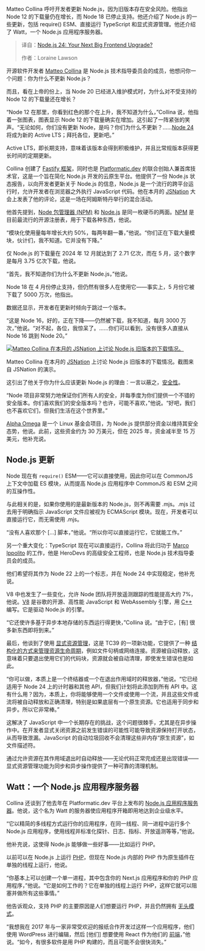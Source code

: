 <!--
title: Node.js 24：你的下一个前端重大升级？
cover: https://cdn.thenewstack.io/media/2025/06/5f73ddac-matteocollina.jpg
summary: Matteo Collina 呼吁开发者更新 Node.js，因为旧版本存在安全风险。他指出 Node 12 的下载量仍在增长，而 Node 18 已停止支持。他还介绍了 Node.js 的一些更新，包括 require() ESM、直接运行 TypeScript 和显式资源管理。他还介绍了 Watt，一个 Node.js 应用程序服务器。
-->

Matteo Collina 呼吁开发者更新 Node.js，因为旧版本存在安全风险。他指出 Node 12 的下载量仍在增长，而 Node 18 已停止支持。他还介绍了 Node.js 的一些更新，包括 require() ESM、直接运行 TypeScript 和显式资源管理。他还介绍了 Watt，一个 Node.js 应用程序服务器。

> 译自：[Node.js 24: Your Next Big Frontend Upgrade?](https://thenewstack.io/node-js-24-your-next-big-frontend-upgrade/)
> 
> 作者：Loraine Lawson

开源软件开发者 [Matteo Collina](https://github.com/mcollina) 是 Node.js 技术指导委员会的成员，他想问你一个问题：你为什么不更新 Node.js？

而且，看在上帝的份上，当 Node 20 已经进入维护模式时，为什么对不受支持的 Node 12 的下载量还在增长？

“Node 12 在那里，你看到红色的那个在上升，我不知道为什么，”Collina 说，他指着一张图表，图表显示 Node 12 的下载量确实在增加。这引起了一阵紧张的笑声。“无论如何，你们没有更新 Node，是吗？你们为什么不更新？……[Node 24](https://nodejs.org/en/blog/release/v24.0.0) 将成为新的 Active LTS；拜托各位，更新吧。”

Active LTS，即长期支持，意味着该版本会得到积极维护，并且比常规版本获得更长时间的定期更新。

Collina 创建了 [Fastify 框架](https://thenewstack.io/introducing-fastify-speedy-node-js-web-framework/)，同时也是 [Platformatic.dev](https://platformatic.dev/) 的联合创始人兼首席技术官，这是一个旨在简化 Node.js 开发的云原生平台。他提供了一份 Node.js 状态报告，以向开发者更新关于 Node.js 的信息，Node.js 是一个流行的跨平台运行时，允许开发者在浏览器之外执行 JavaScript 代码。他在本月的 [JSNation](https://jsnation.com/) 大会上发表了他的评论，这是一场在阿姆斯特丹举行的混合活动。

他首先提到，[Node 包管理器 (NPM)](https://www.npmjs.com/) 和 [Node.js](https://thenewstack.io/whats-in-the-new-node-js-and-how-do-you-install-it/) 是同一枚硬币的两面。[NPM](https://thenewstack.io/npm-security-woes-continue-amidst-a-series-of-cdn-attacks/) 是目前最流行的开源注册表，用于下载各种东西，他说。

“模块化使用量每年增长大约 50%，每两年翻一番，”他说。“你们正在下载大量模块，伙计们，我不知道。它并没有下降。”

仅 Node.js 的下载量在 2024 年 12 月就达到了 2.71 亿次，而在 5 月，这个数字是每月 3.75 亿次下载，他说。

“首先，我不知道你们为什么不更新 Node.js，”他说。

Node 18 在 4 月份停止支持，但仍然有很多人在使用它——事实上，5 月份它被下载了 5000 万次，他指出。

数据还显示，开发者在更新时倾向于跳过一个版本。

“这是 Node 16，好的，正在下降——仍然被下载，我不知道，每月 3000 万次，”他说。“对不起，各位，我惊呆了。……你们可以看到，没有很多人直接从 Node 16 跳到 Node 20。”

[![Matteo Collina 在本月的 JSNation 上讨论 Node.js 旧版本的下载情况。](https://cdn.thenewstack.io/media/2025/06/bc38eba7-flabberghasted_node.jpg)](https://cdn.thenewstack.io/media/2025/06/bc38eba7-flabberghasted_node.jpg)

Matteo Collina 在本月的 [JSNation](https://jsnation.com/) 上讨论 Node.js 旧版本的下载情况。截图来自 JSNation 的演示。

这引出了他关于你为什么应该更新 Node.js 的理由：一言以蔽之，[安全性](https://thenewstack.io/nodejs-interactive-security/)。

“Node 项目非常努力地保证你们所有人的安全，并每季度为你们提供一个不错的安全版本。你们喜欢我们的安全版本吗？也许，可能不喜欢，”他说。“好吧，我们也不喜欢它们，但我们生活在这个世界里。”

[Alpha Omega](https://alpha-omega.dev/) 是一个 Linux 基金会项目，为 Node.js 提供部分资金以维持其安全态势，他说。此前，这些资金约为 30 万美元，但在 2025 年，资金减半至 15 万美元，他补充说。

## Node.js 更新

Node 现在有 `require()` ESM——它可以直接使用，因此你可以在 CommonJS 上下文中加载 ES 模块，从而提高 Node.js 应用程序中 CommonJS 和 ESM 之间的互操作性。

与此相关的是，如果你使用的是最新版本的 Node.js，则不再需要 .mjs。.mjs 过去用于明确指示 JavaScript 文件应被视为 ECMAScript 模块。现在，开发者可以直接运行它，而无需使用 .mjs。

“没有人喜欢那个 [...] 脚本，”他说。“所以你可以直接运行它，它就能工作。”

另一个重大变化：TypeScript 现在可以直接运行，Collina 将此归功于 [Marco Ippolito](https://github.com/marco-ippolito) 的工作，他是 HeroDevs 的高级安全工程师，也是 Node.js 技术指导委员会的成员。

他们希望将其作为 Node 22 上的一个标志，并在 Node 24 中实现稳定，他补充说。

V8 中也发生了一些变化，允许 Node 团队将开放遥测跟踪的性能提高大约 7%，他说。[V8](https://v8.dev/) 是谷歌的开源、高性能 JavaScript 和 WebAssembly 引擎，用 [C++](https://thenewstack.io/bjarne-stroustrup-on-how-he-sees-c-evolving/) 编写。它是驱动 Node.js 的引擎。

“它还使许多基于异步本地存储的东西运行得更快，”Collina 说。“由于它，[有] 很多新东西即将到来。”

最后，他谈到了使用 [显式资源管理](https://github.com/tc39/proposal-explicit-resource-management)，这是 TC39 的一项新功能，它提供了一种 [结构化的方式来管理资源生命周期](https://dev.to/zacharylee/explicit-resource-management-in-js-the-using-keyword-d9f#)，例如文件句柄或网络连接。资源被自动释放，这意味着只要退出使用它们的代码块，资源就会被自动清理，即使发生错误也是如此。

“你可以做，本质上是一个终结器或一个在退出作用域时的释放器，”他说。“它已经适用于 Node 24 上的计时器和其他 API，但我们计划将此添加到所有 API 中。这有什么用？因为，本质上，你将能够使用一个文件或使用一个流，并且这些文件或流将被自动释放和正确清理，特别是如果底层有一个原生资源。它也适用于同步和异步。所以它非常棒。”

这解决了 JavaScript 中一个长期存在的挑战，这个问题很棘手，尤其是在异步操作中。在开发者显式关闭资源之前发生错误的可能性可能导致资源保持打开状态，从而导致泄漏。JavaScript 的自动垃圾回收不会清理这些非内存“原生资源”，如文件描述符。

通过允许资源在其作用域退出时自动释放——无论代码正常完成还是出现错误——显式资源管理功能为同步和异步操作提供了一种可靠的清理机制。

## Watt：一个 Node.js 应用程序服务器

Collina 还谈到了他去年在 Platformatic.dev 平台上发布的 [Node.js 应用程序服务器](https://blog.platformatic.dev/introducing-the-node-application-platform)。他说，这个名为 Watt 的服务器使应用程序开箱即用地达到企业级水平。

“它以精简的多线程方式运行你的应用程序，在同一线程、同一进程中运行多个 Node.js 应用程序，使用线程并标准化探针、日志、指标、开放遥测等等，”他说。

他补充说，这使得 Node.js 能够做一些好事——比如运行 PHP。

以前可以在 Node.js 上运行 [PHP](https://medium.com/@MartinMouritzen/how-to-run-php-in-node-js-and-why-you-probably-shouldnt-do-that-fb12abe955b0)，但现在 Node.js 内部的 PHP 作为原生插件在单独的线程上运行，他说。

“你基本上可以创建一个单一进程，其中包含你的 Next.js 应用程序和你的 PHP 应用程序，”他说。“它是如何工作的？它在单独的线程上运行 PHP，这样它就可以阻塞并做所有这些事情。”

他告诉观众，支持 PHP 的主要原因是人们想要运行 PHP，并且仍然拥有 [无头模式](https://thenewstack.io/maximizing-headless-architecture-a-guide-for-developer-teams/)。

“我想我在 2017 年与一家非常受欢迎的报纸合作开发过这样一个应用程序，他们使用 WordPress 进行编辑，然后 [他们] 想要使用 React 作为他们的 [前端](https://roadmap.sh/frontend)，”他说。“如今，有很多软件是用 PHP 构建的，而且可能不会很快消失。”